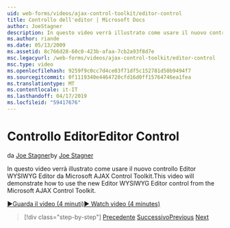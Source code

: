 ```yaml
---
uid: web-forms/videos/ajax-control-toolkit/editor-control
title: Controllo dell'editor | Microsoft Docs
author: JoeStagner
description: In questo video verrà illustrato come usare il nuovo controllo Editor WYSIWYG Editor da Microsoft AJAX Control Toolkit.
ms.author: riande
ms.date: 05/13/2009
ms.assetid: 8c766d28-60c0-423b-afaa-7cb2a93f8d7e
msc.legacyurl: /web-forms/videos/ajax-control-toolkit/editor-control
msc.type: video
ms.openlocfilehash: 9259f9c0cc7d4ce03f71df5c152781d50b9494f7
ms.sourcegitcommit: 0f1119340e4464720cfd16d0ff15764746ea1fea
ms.translationtype: MT
ms.contentlocale: it-IT
ms.lasthandoff: 04/17/2019
ms.locfileid: "59417676"
---
```

# <a name="editor-control"></a><span data-ttu-id="c2557-103">Controllo Editor</span><span class="sxs-lookup"><span data-stu-id="c2557-103">Editor Control</span></span>

<span data-ttu-id="c2557-104">da [Joe Stagner](https://github.com/JoeStagner)</span><span class="sxs-lookup"><span data-stu-id="c2557-104">by [Joe Stagner](https://github.com/JoeStagner)</span></span>

<span data-ttu-id="c2557-105">In questo video verrà illustrato come usare il nuovo controllo Editor WYSIWYG Editor da Microsoft AJAX Control Toolkit.</span><span class="sxs-lookup"><span data-stu-id="c2557-105">This video will demonstrate how to use the new Editor WYSIWYG Editor control from the Microsoft AJAX Control Toolkit.</span></span>

[<span data-ttu-id="c2557-106">&#9654;Guarda il video (4 minuti)</span><span class="sxs-lookup"><span data-stu-id="c2557-106">&#9654; Watch video (4 minutes)</span></span>](https://channel9.msdn.com/Blogs/ASP-NET-Site-Videos/editor-control)

> [!div class="step-by-step"]
> <span data-ttu-id="c2557-107">[Precedente](combo-box.md)
> [Successivo](editor-control-custom.md)</span><span class="sxs-lookup"><span data-stu-id="c2557-107">[Previous](combo-box.md)
[Next](editor-control-custom.md)</span></span>
